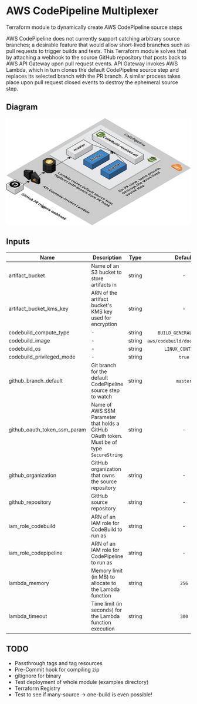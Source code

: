 # AWS CodePipeline Multiplexer

Terraform module to dynamically create AWS CodePipeline source steps

AWS CodePipeline does not currently support catching arbitrary source branches; a desirable feature that would allow short-lived branches such as pull requests to trigger builds and tests. This Terraform module solves that by attaching a webhook to the source GitHub repository that posts back to AWS API Gateway upon pull request events. API Gateway invokes AWS Lambda, which in turn clones the default CodePipeline source step and replaces its selected branch with the PR branch. A similar process takes place upon pull request closed events to destroy the ephemeral source step.

## Diagram

<p align="center">
  <img src="./assets/diagram.png"/>
</p>

<!-- BEGINNING OF PRE-COMMIT-TERRAFORM DOCS HOOK -->

## Inputs

| Name | Description | Type | Default | Required |
|------|-------------|:----:|:-----:|:-----:|
| artifact_bucket | Name of an S3 bucket to store artifacts in | string | - | yes |
| artifact_bucket_kms_key | ARN of the artifact bucket's KMS key used for encryption | string | - | yes |
| codebuild_compute_type | - | string | `BUILD_GENERAL1_SMALL` | no |
| codebuild_image | - | string | `aws/codebuild/docker:17.09.0` | no |
| codebuild_os | - | string | `LINUX_CONTAINER` | no |
| codebuild_privileged_mode | - | string | `true` | no |
| github_branch_default | Git branch for the default CodePipeline source step to watch | string | `master` | no |
| github_oauth_token_ssm_param | Name of AWS SSM Parameter that holds a GitHub OAuth token. Must be of type `SecureString` | string | - | yes |
| github_organization | GitHub organization that owns the source repository | string | - | yes |
| github_repository | GitHub source repository | string | - | yes |
| iam_role_codebuild | ARN of an IAM role for CodeBuild to run as | string | - | yes |
| iam_role_codepipeline | ARN of an IAM role for CodePipeline to run as | string | - | yes |
| lambda_memory | Memory limit (in MB) to allocate to the Lambda function | string | `256` | no |
| lambda_timeout | Time limit (in seconds) for the Lambda function execution | string | `300` | no |

<!-- END OF PRE-COMMIT-TERRAFORM DOCS HOOK -->

## TODO
  - Passthrough tags and tag resources
  - Pre-Commit hook for compiling zip
  - gitignore for binary
  - Test deployment of whole module (examples directory)
  - Terraform Registry
  - Test to see if many-source -> one-build is even possible!
